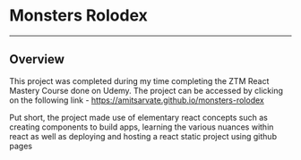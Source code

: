 # Monsters Rolodex

--- 

## Overview 

This project was completed during my time completing the ZTM React Mastery Course done on Udemy. The project can be accessed by clicking on the following 
link - https://amitsarvate.github.io/monsters-rolodex

Put short, the project made use of elementary react concepts such as creating components to build apps, learning the various nuances within react as well as
deploying and hosting a react static project using github pages 
